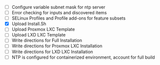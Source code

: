 - [ ] Configure variable subnet mask for ntp server
- [ ] Error checking for inputs and discovered items
- [ ] SELinux Profiles and Profile add-ons for feature subsets
- [x] Upload Install.Sh
- [ ] Upload Proxmox LXC Template
- [ ] Upload LXD LXC Template
- [ ] Write directions for Full Installation
- [ ] Write directions for Proxmox LXC Installation
- [ ] Write directions for LXD LXC Installation
- [ ] NTP is configured for containerized environment, account for full build